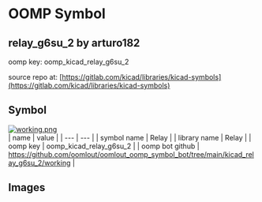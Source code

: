 # OOMP Symbol  
## relay_g6su_2  by arturo182  
  
oomp key: oomp_kicad_relay_g6su_2  
  
source repo at: [https://gitlab.com/kicad/libraries/kicad-symbols](https://gitlab.com/kicad/libraries/kicad-symbols)  
## Symbol  
  
[![working.png](working_600.png)](working.png)  
| name | value | 
| --- | --- | 
| symbol name | Relay | 
| library name | Relay | 
| oomp key | oomp_kicad_relay_g6su_2 | 
| oomp bot github | https://github.com/oomlout/oomlout_oomp_symbol_bot/tree/main/kicad_relay_g6su_2/working | 
## Images  
